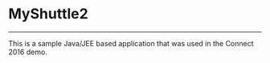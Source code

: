 # MyShuttle2
-------------

This is a sample Java/JEE based application that was used in the Connect 2016 demo. 